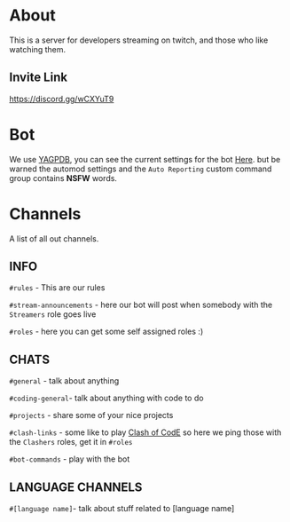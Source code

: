 # About
This is a server for developers streaming on twitch, and those who like watching them.

## Invite Link
<https://discord.gg/wCXYuT9>

# Bot
We use [YAGPDB](https://yagpdb.xyz/), you can see the current settings for the bot [Here](https://yagpdb.xyz/manage/723187073284309121/home).
but be warned the automod settings and the `Auto Reporting` custom command group contains **NSFW** words.

# Channels
A list of all out channels.
## INFO
`#rules` - This are our rules

`#stream-announcements` - here our bot will post when somebody with the `Streamers` role goes live

`#roles` - here you can get some self assigned roles :)
## CHATS
`#general` - talk about anything

`#coding-general`- talk about anything with code to do

`#projects` - share some of your nice projects

`#clash-links` - some like to play [Clash of CodE](https://www.codingame.com/multiplayer/clashofcode) so 
here we ping those with the `Clashers` roles, get it in `#roles`

`#bot-commands` - play with the bot

## LANGUAGE CHANNELS
`#[language name]`- talk about stuff related to [language name]

<!--stackedit_data:
eyJoaXN0b3J5IjpbLTIxMDQ4NTU1MTUsLTI5Njg4MTA5N119
-->